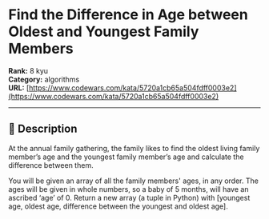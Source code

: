 # Find the Difference in Age between Oldest and Youngest Family Members

**Rank:** 8 kyu  
**Category:** algorithms  
**URL:** [https://www.codewars.com/kata/5720a1cb65a504fdff0003e2](https://www.codewars.com/kata/5720a1cb65a504fdff0003e2)

---

## 📝 Description

At the annual family gathering, the family likes to find the oldest living family member’s age and the youngest family member’s age and calculate the difference between them.

You will be given an array of all the family members' ages, in any order.  The ages will be given in whole numbers, so a baby of 5 months, will have an ascribed ‘age’ of 0.  Return a new array (a tuple in Python) with [youngest age, oldest age, difference between the youngest and oldest age].
